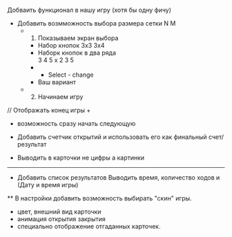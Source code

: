 Добваить функционал в нашу игру (хотя бы одну фичу)
- Добавить возмможность выбора размера сетки N M
  - 1. Показываем экран выбора
    - Набор кнопок  3x3 3x4
    - Наборк кнопок в два ряда  
      3 4 5
      x
      2 3 5
    - * Select - change
    - Ваш вариант

  - 2. Начинаем игру

// Отображать конец игры + 
- возможность сразу начать следующую 

- Добавить счетчик открытий и использовать его как финальный счет/результат 

- Выводить в карточки не цифры а картинки

----

- Добавить список результатов 
  Выводить время, количество ходов и (Дату и время игры)

** В настройки добавить возможность выбирать "скин" игры. 
  - цвет, внешний вид карточки
  - анимация открытия закрытия
  - специально отображение отгаданных карточек.